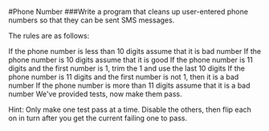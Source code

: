 #Phone Number
###Write a program that cleans up user-entered phone numbers so that they can be sent SMS messages.

The rules are as follows:

If the phone number is less than 10 digits assume that it is bad number
If the phone number is 10 digits assume that it is good
If the phone number is 11 digits and the first number is 1, trim the 1 and use the last 10 digits
If the phone number is 11 digits and the first number is not 1, then it is a bad number
If the phone number is more than 11 digits assume that it is a bad number
We've provided tests, now make them pass.

Hint: Only make one test pass at a time. Disable the others, then flip each on in turn after you get the current failing one to pass.
